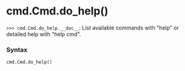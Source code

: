# cmd.Cmd.do_help()

`>>> cmd.Cmd.do_help.__doc__`: List available commands with "help" or detailed help with "help cmd".

### Syntax

```python
cmd.Cmd.do_help()
```